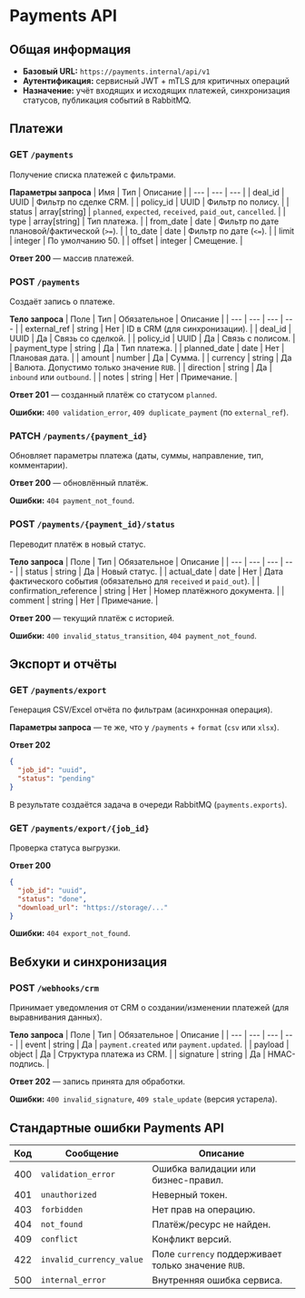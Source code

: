 # Payments API

## Общая информация
- **Базовый URL:** `https://payments.internal/api/v1`
- **Аутентификация:** сервисный JWT + mTLS для критичных операций
- **Назначение:** учёт входящих и исходящих платежей, синхронизация статусов, публикация событий в RabbitMQ.

## Платежи

### GET `/payments`
Получение списка платежей с фильтрами.

**Параметры запроса**
| Имя | Тип | Описание |
| --- | --- | --- |
| deal_id | UUID | Фильтр по сделке CRM. |
| policy_id | UUID | Фильтр по полису. |
| status | array[string] | `planned`, `expected`, `received`, `paid_out`, `cancelled`. |
| type | array[string] | Тип платежа. |
| from_date | date | Фильтр по дате плановой/фактической (`>=`). |
| to_date | date | Фильтр по дате (`<=`). |
| limit | integer | По умолчанию 50. |
| offset | integer | Смещение. |

**Ответ 200** — массив платежей.

### POST `/payments`
Создаёт запись о платеже.

**Тело запроса**
| Поле | Тип | Обязательное | Описание |
| --- | --- | --- | --- |
| external_ref | string | Нет | ID в CRM (для синхронизации). |
| deal_id | UUID | Да | Связь со сделкой. |
| policy_id | UUID | Да | Связь с полисом. |
| payment_type | string | Да | Тип платежа. |
| planned_date | date | Нет | Плановая дата. |
| amount | number | Да | Сумма. |
| currency | string | Да | Валюта. Допустимо только значение `RUB`. |
| direction | string | Да | `inbound` или `outbound`. |
| notes | string | Нет | Примечание. |

**Ответ 201** — созданный платёж со статусом `planned`.

**Ошибки:** `400 validation_error`, `409 duplicate_payment` (по `external_ref`).

### PATCH `/payments/{payment_id}`
Обновляет параметры платежа (даты, суммы, направление, тип, комментарии).

**Ответ 200** — обновлённый платёж.

**Ошибки:** `404 payment_not_found`.

### POST `/payments/{payment_id}/status`
Переводит платёж в новый статус.

**Тело запроса**
| Поле | Тип | Обязательное | Описание |
| --- | --- | --- | --- |
| status | string | Да | Новый статус. |
| actual_date | date | Нет | Дата фактического события (обязательно для `received` и `paid_out`). |
| confirmation_reference | string | Нет | Номер платёжного документа. |
| comment | string | Нет | Примечание. |

**Ответ 200** — текущий платёж с историей.

**Ошибки:** `400 invalid_status_transition`, `404 payment_not_found`.

## Экспорт и отчёты

### GET `/payments/export`
Генерация CSV/Excel отчёта по фильтрам (асинхронная операция).

**Параметры запроса** — те же, что у `/payments` + `format` (`csv` или `xlsx`).

**Ответ 202**
```json
{
  "job_id": "uuid",
  "status": "pending"
}
```

В результате создаётся задача в очереди RabbitMQ (`payments.exports`).

### GET `/payments/export/{job_id}`
Проверка статуса выгрузки.

**Ответ 200**
```json
{
  "job_id": "uuid",
  "status": "done",
  "download_url": "https://storage/..."
}
```

**Ошибки:** `404 export_not_found`.

## Вебхуки и синхронизация

### POST `/webhooks/crm`
Принимает уведомления от CRM о создании/изменении платежей (для выравнивания данных).

**Тело запроса**
| Поле | Тип | Обязательное | Описание |
| --- | --- | --- | --- |
| event | string | Да | `payment.created` или `payment.updated`. |
| payload | object | Да | Структура платежа из CRM. |
| signature | string | Да | HMAC-подпись. |

**Ответ 202** — запись принята для обработки.

**Ошибки:** `400 invalid_signature`, `409 stale_update` (версия устарела).

## Стандартные ошибки Payments API

| Код | Сообщение | Описание |
| --- | --- | --- |
| 400 | `validation_error` | Ошибка валидации или бизнес-правил. |
| 401 | `unauthorized` | Неверный токен. |
| 403 | `forbidden` | Нет прав на операцию. |
| 404 | `not_found` | Платёж/ресурс не найден. |
| 409 | `conflict` | Конфликт версий. |
| 422 | `invalid_currency_value` | Поле `currency` поддерживает только значение `RUB`. |
| 500 | `internal_error` | Внутренняя ошибка сервиса. |
